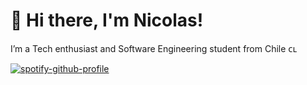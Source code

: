 # 👋 Hi there, I'm Nicolas!
I’m a Tech enthusiast and Software Engineering student from Chile ᴄʟ

[![spotify-github-profile](https://spotify-github-profile.kittinanx.com/api/view?uid=bixtsicor&cover_image=true&theme=novatorem&show_offline=false&background_color=000000&interchange=true&bar_color=7750bc&bar_color_cover=false)](https://github.com/kittinan/spotify-github-profile)



